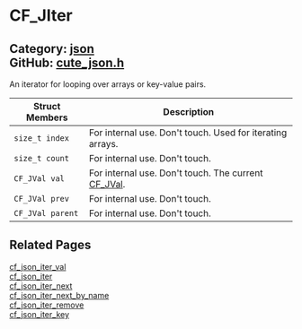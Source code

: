 [//]: # (This file is automatically generated by Cute Framework's docs parser.)
[//]: # (Do not edit this file by hand!)
[//]: # (See: https://github.com/RandyGaul/cute_framework/blob/master/samples/docs_parser.cpp)
[](../header.md ':include')

# CF_JIter

Category: [json](/api_reference?id=json)  
GitHub: [cute_json.h](https://github.com/RandyGaul/cute_framework/blob/master/include/cute_json.h)  
---

An iterator for looping over arrays or key-value pairs.

Struct Members | Description
--- | ---
`size_t index` | For internal use. Don't touch. Used for iterating arrays.
`size_t count` | For internal use. Don't touch.
`CF_JVal val` | For internal use. Don't touch. The current [CF_JVal](/json/cf_jval.md).
`CF_JVal prev` | For internal use. Don't touch.
`CF_JVal parent` | For internal use. Don't touch.

## Related Pages

[cf_json_iter_val](/json/cf_json_iter_val.md)  
[cf_json_iter](/json/cf_json_iter.md)  
[cf_json_iter_next](/json/cf_json_iter_next.md)  
[cf_json_iter_next_by_name](/json/cf_json_iter_next_by_name.md)  
[cf_json_iter_remove](/json/cf_json_iter_remove.md)  
[cf_json_iter_key](/json/cf_json_iter_key.md)  
